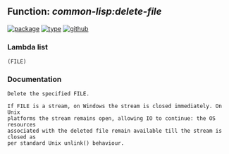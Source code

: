 ## Function: ***common-lisp:delete-file***
[![package](https://img.shields.io/badge/Package-COMMON--LISP-5f9ea0.svg?style=social&colorA=999999)](../) [![type](https://img.shields.io/badge/Type-Function-5f9ea0.svg?style=social&colorA=999999)](../#function) [![github](https://img.shields.io/badge/GitHub-View_the_source-5f9ea0.svg?style=social&colorA=999999&logo=github)](https://github.com/sbcl/sbcl/blob/master/src/code/filesys.lisp/) 
### Lambda list
```
(FILE)
```
### Documentation
```
Delete the specified FILE.

If FILE is a stream, on Windows the stream is closed immediately. On Unix
platforms the stream remains open, allowing IO to continue: the OS resources
associated with the deleted file remain available till the stream is closed as
per standard Unix unlink() behaviour.
```
